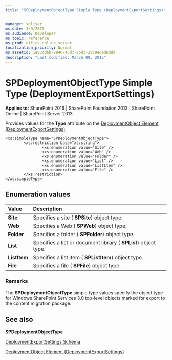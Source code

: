 ```yaml
---
title: "SPDeploymentObjectType Simple Type (DeploymentExportSettings)"


manager: soliver
ms.date: 3/9/2015
ms.audience: Developer
ms.topic: reference
ms.prod: office-online-server
localization_priority: Normal
ms.assetid: 1e83dd6b-2946-45d7-8bd3-29c8e6ad6ddd
description: "Last modified: March 09, 2015"
---
```


# SPDeploymentObjectType Simple Type (DeploymentExportSettings)

 
  
 **Applies to:** SharePoint 2016 | SharePoint Foundation 2013 | SharePoint Online | SharePoint Server 2013
  
Provides values for the **Type** attribute on the [DeploymentObject Element (DeploymentExportSettings)](deploymentobject-element-deploymentexportsettings.md). 
  
```
<xs:simpleType name="SPDeploymentObjectType">
        <xs:restriction base="xs:string">
                <xs:enumeration value="Site" />
                <xs:enumeration value="Web" /> 
                <xs:enumeration value="Folder" />
                <xs:enumeration value="List" /> 
                <xs:enumeration value="ListItem" />
                <xs:enumeration value="File" />
        </xs:restriction>
</xs:simpleType>

```

## Enumeration values

|**Value**|**Description**|
|:-----|:-----|
|**Site** <br/> |Specifies a site ( **SPSite**) object type.  <br/> |
|**Web** <br/> |Specifies a Web ( **SPWeb**) object type.  <br/> |
|**Folder** <br/> |Specifies a folder ( **SPFolder**) object type.  <br/> |
|**List** <br/> |Specifies a list or document library ( **SPList**) object type.  <br/> |
|**ListItem** <br/> |Specifies a list item ( **SPListItem**) object type.  <br/> |
|**File** <br/> |Specifies a file ( **SPFile**) object type.  <br/> |
   
### Remarks

The **SPDeploymentObjectType** simple type values specify the object type for Windows SharePoint Services 3.0 top-level objects marked for export to the content migration package. 
  
## See also



 **SPDeploymentObjectType**


[DeploymentExportSettings Schema](deploymentexportsettings-schema.md)


[DeploymentObject Element (DeploymentExportSettings)](deploymentobject-element-deploymentexportsettings.md)

